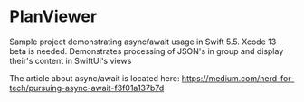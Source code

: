 # PlanViewer
Sample project demonstrating async/await usage in Swift 5.5. Xcode 13 beta is needed.
Demonstrates processing of JSON's in group and display their's content in SwiftUI's views

The article about async/await is located here: https://medium.com/nerd-for-tech/pursuing-async-await-f3f01a137b7d
